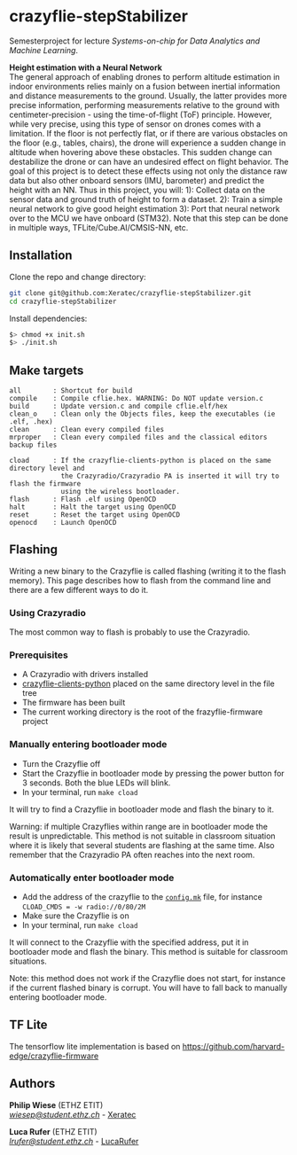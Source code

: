 # crazyflie-stepStabilizer
Semesterproject for lecture *Systems-on-chip for Data Analytics and Machine Learning*.

**Height estimation with a Neural Network**  
The general approach of enabling drones to perform altitude estimation in indoor environments relies mainly on a fusion between inertial information and distance measurements to the ground. Usually, the latter provides more precise information, performing measurements relative to the ground with centimeter-precision - using the time-of-flight (ToF) principle. However, while very precise, using this type of sensor on drones comes with a limitation. If the floor is not perfectly flat, or if there are various obstacles on the floor (e.g., tables,  chairs), the drone will experience a sudden change in altitude when hovering above these obstacles. This sudden change can destabilize the drone or can have an undesired effect on flight behavior. The goal of this project is to detect these effects using not only the distance raw data but also other onboard sensors (IMU, barometer) and predict the height with an NN. Thus in this project, you will: 
1): Collect data on the sensor data and ground truth of height to form a dataset.
2): Train a simple neural network to give good height estimation
3): Port that neural network over to the MCU we have onboard (STM32). Note that this step can be done in multiple ways, TFLite/Cube.AI/CMSIS-NN, etc.


## Installation

Clone the repo and change directory:

```bash
git clone git@github.com:Xeratec/crazyflie-stepStabilizer.git
cd crazyflie-stepStabilizer
```

Install dependencies:

```bash
$> chmod +x init.sh
$> ./init.sh
```

## Make targets

```
all        : Shortcut for build
compile    : Compile cflie.hex. WARNING: Do NOT update version.c
build      : Update version.c and compile cflie.elf/hex
clean_o    : Clean only the Objects files, keep the executables (ie .elf, .hex)
clean      : Clean every compiled files
mrproper   : Clean every compiled files and the classical editors backup files

cload      : If the crazyflie-clients-python is placed on the same directory level and
             the Crazyradio/Crazyradio PA is inserted it will try to flash the firmware
             using the wireless bootloader.
flash      : Flash .elf using OpenOCD
halt       : Halt the target using OpenOCD
reset      : Reset the target using OpenOCD
openocd    : Launch OpenOCD
```

## Flashing
Writing a new binary to the Crazyflie is called flashing (writing it to the flash memory). This page describes how to flash from the command line and there are a few different ways to do it.

### Using Crazyradio

The most common way to flash is probably to use the Crazyradio.

### Prerequisites
* A Crazyradio with drivers installed
* [crazyflie-clients-python](https://github.com/bitcraze/crazyflie-clients-python) placed on the same directory level in the file tree
* The firmware has been built
* The current working directory is the root of the frazyflie-firmware project

### Manually entering bootloader mode

* Turn the Crazyflie off
* Start the Crazyflie in bootloader mode by pressing the power button for 3 seconds. Both the blue LEDs will blink.
* In your terminal, run `make cload`

It will try to find a Crazyflie in bootloader mode and flash the binary to it.

Warning: if multiple Crazyflies within range are in bootloader mode the result is unpredictable. This method is not suitable in classroom situation where it is likely that several students are flashing at the same time. Also remember that the Crazyradio PA often reaches into the next room.

### Automatically enter bootloader mode

* Add the address of the crazyflie to the [`config.mk`](#configmk) file, for instance `CLOAD_CMDS = -w radio://0/80/2M`
* Make sure the Crazyflie is on
* In your terminal, run `make cload`

It will connect to the Crazyflie with the specified address, put it in bootloader mode and flash the binary. This method is suitable for classroom situations.

Note: this method does not work if the Crazyflie does not start, for instance if the current flashed binary is corrupt. You will have to fall back to manually entering bootloader mode.

## TF Lite

The tensorflow lite implementation is based on https://github.com/harvard-edge/crazyflie-firmware


## Authors
**Philip Wiese** (ETHZ ETIT)  
  *[wiesep@student.ethz.ch](mailto:wiesep@student.ethz.ch)* - [Xeratec](https://github.com/Xeratec) 

**Luca Rufer** (ETHZ ETIT)  
  *[lrufer@student.ethz.ch](mailto:lrufer@student.ethz.ch)* - [LucaRufer](https://github.com/LucaRufer) 
